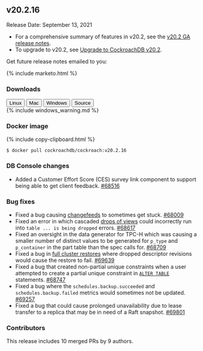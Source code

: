 ## v20.2.16

Release Date: September 13, 2021

- For a comprehensive summary of features in v20.2, see the [v20.2 GA release notes](v20.2.0.html).
- To upgrade to v20.2, see [Upgrade to CockroachDB v20.2](../v20.2/upgrade-cockroach-version.html).

Get future release notes emailed to you:

{% include marketo.html %}


### Downloads

<div id="os-tabs" class="filters clearfix">
    <a href="https://binaries.cockroachdb.com/cockroach-v20.2.16.linux-amd64.tgz"><button id="linux" class="filter-button" data-scope="linux" data-eventcategory="linux-binary-release-notes">Linux</button></a>
    <a href="https://binaries.cockroachdb.com/cockroach-v20.2.16.darwin-10.9-amd64.tgz"><button id="mac" class="filter-button" data-scope="mac" data-eventcategory="mac-binary-release-notes">Mac</button></a>
    <a href="https://binaries.cockroachdb.com/cockroach-v20.2.16.windows-6.2-amd64.zip"><button id="windows" class="filter-button" data-scope="windows" data-eventcategory="windows-binary-release-notes">Windows</button></a>
    <a href="https://binaries.cockroachdb.com/cockroach-v20.2.16.src.tgz"><button id="source" class="filter-button" data-scope="source" data-eventcategory="source-release-notes">Source</button></a>
</div>

<section class="filter-content" data-scope="windows">
{% include windows_warning.md %}
</section>

### Docker image

{% include copy-clipboard.html %}
~~~shell
$ docker pull cockroachdb/cockroach:v20.2.16
~~~


### DB Console changes

- Added a Customer Effort Score (CES) survey link component to support being able to get client feedback. [#68516][#68516]

### Bug fixes

- Fixed a bug causing [changefeeds](../v20.2/stream-data-out-of-cockroachdb-using-changefeeds.html) to sometimes get stuck. [#68009][#68009]
- Fixed an error in which cascaded [drops of views](../v20.2/drop-view.html) could incorrectly run into `table ... is being dropped` errors. [#68617][#68617]
- Fixed an oversight in the data generator for TPC-H which was causing a smaller number of distinct values to be generated for `p_type` and `p_container` in the part table than the spec calls for. [#68709][#68709]
- Fixed a bug in [full cluster restores](../v20.2/restore.html#full-cluster) where dropped descriptor revisions would cause the restore to fail. [#69639][#69639]
- Fixed a bug that created non-partial unique constraints when a user attempted to create a partial unique constraint in [`ALTER TABLE`](../v20.2/alter-table.html) statements. [#68747][#68747]
- Fixed a bug where the `schedules.backup.succeeded` and `schedules.backup.failed` metrics would sometimes not be updated. [#69257][#69257]
- Fixed a bug that could cause prolonged unavailability due to lease transfer to a replica that may be in need of a Raft snapshot. [#69801][#69801]

### Contributors

This release includes 10 merged PRs by 9 authors.

[#68009]: https://github.com/cockroachdb/cockroach/pull/68009
[#68516]: https://github.com/cockroachdb/cockroach/pull/68516
[#68617]: https://github.com/cockroachdb/cockroach/pull/68617
[#68709]: https://github.com/cockroachdb/cockroach/pull/68709
[#68747]: https://github.com/cockroachdb/cockroach/pull/68747
[#69257]: https://github.com/cockroachdb/cockroach/pull/69257
[#69639]: https://github.com/cockroachdb/cockroach/pull/69639
[#69801]: https://github.com/cockroachdb/cockroach/pull/69801
